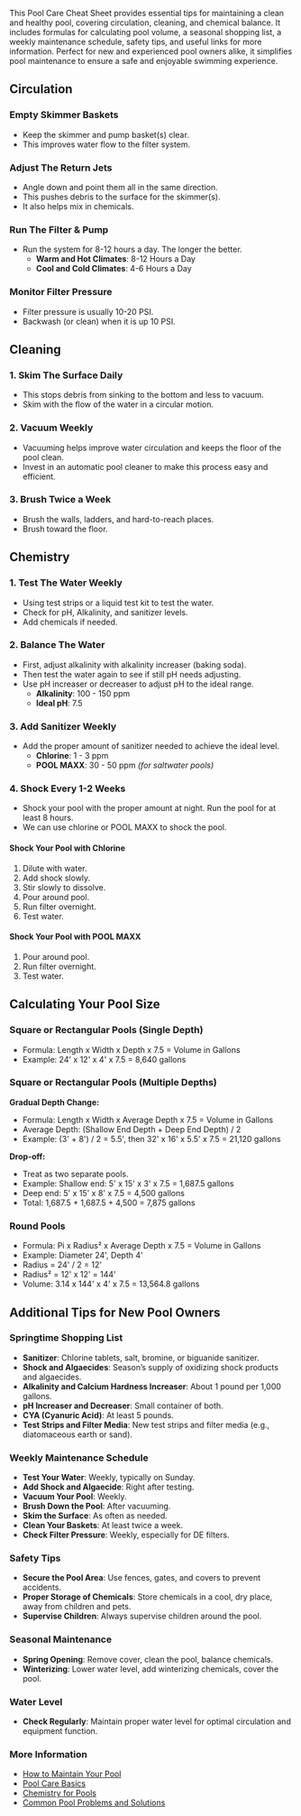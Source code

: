 This Pool Care Cheat Sheet provides essential tips for maintaining a clean and healthy pool, covering circulation, cleaning, and chemical balance. It includes formulas for calculating pool volume, a seasonal shopping list, a weekly maintenance schedule, safety tips, and useful links for more information. Perfect for new and experienced pool owners alike, it simplifies pool maintenance to ensure a safe and enjoyable swimming experience.

## Circulation

### Empty Skimmer Baskets
- Keep the skimmer and pump basket(s) clear.
- This improves water flow to the filter system.

### Adjust The Return Jets
- Angle down and point them all in the same direction.
- This pushes debris to the surface for the skimmer(s).
- It also helps mix in chemicals.

### Run The Filter & Pump
- Run the system for 8-12 hours a day. The longer the better.
  - **Warm and Hot Climates**: 8-12 Hours a Day
  - **Cool and Cold Climates**: 4-6 Hours a Day

### Monitor Filter Pressure
- Filter pressure is usually 10-20 PSI.
- Backwash (or clean) when it is up 10 PSI.

## Cleaning

### 1. Skim The Surface Daily
- This stops debris from sinking to the bottom and less to vacuum.
- Skim with the flow of the water in a circular motion.

### 2. Vacuum Weekly
- Vacuuming helps improve water circulation and keeps the floor of the pool clean.
- Invest in an automatic pool cleaner to make this process easy and efficient.

### 3. Brush Twice a Week
- Brush the walls, ladders, and hard-to-reach places.
- Brush toward the floor.

## Chemistry

### 1. Test The Water Weekly
- Using test strips or a liquid test kit to test the water.
- Check for pH, Alkalinity, and sanitizer levels.
- Add chemicals if needed.

### 2. Balance The Water
- First, adjust alkalinity with alkalinity increaser (baking soda).
- Then test the water again to see if still pH needs adjusting.
- Use pH increaser or decreaser to adjust pH to the ideal range.
  - **Alkalinity**: 100 - 150 ppm
  - **Ideal pH**: 7.5

### 3. Add Sanitizer Weekly
- Add the proper amount of sanitizer needed to achieve the ideal level.
  - **Chlorine**: 1 - 3 ppm
  - **POOL MAXX**: 30 - 50 ppm *(for saltwater pools)*

### 4. Shock Every 1-2 Weeks
- Shock your pool with the proper amount at night. Run the pool for at least 8 hours.
- We can use chlorine or POOL MAXX to shock the pool.

#### Shock Your Pool with Chlorine
1. Dilute with water.
2. Add shock slowly.
3. Stir slowly to dissolve.
4. Pour around pool.
5. Run filter overnight.
6. Test water.

#### Shock Your Pool with POOL MAXX
1. Pour around pool.
2. Run filter overnight.
3. Test water.


## Calculating Your Pool Size
### Square or Rectangular Pools (Single Depth)
- Formula: Length x Width x Depth x 7.5 = Volume in Gallons
- Example: 24' x 12' x 4' x 7.5 = 8,640 gallons

### Square or Rectangular Pools (Multiple Depths)
**Gradual Depth Change:**
- Formula: Length x Width x Average Depth x 7.5 = Volume in Gallons
- Average Depth: (Shallow End Depth + Deep End Depth) / 2
- Example: (3' + 8') / 2 = 5.5', then 32' x 16' x 5.5' x 7.5 = 21,120 gallons

**Drop-off:**
- Treat as two separate pools.
- Example: Shallow end: 5' x 15' x 3' x 7.5 = 1,687.5 gallons
- Deep end: 5' x 15' x 8' x 7.5 = 4,500 gallons
- Total: 1,687.5 + 1,687.5 + 4,500 = 7,875 gallons

### Round Pools
- Formula: Pi x Radius² x Average Depth x 7.5 = Volume in Gallons
- Example: Diameter 24', Depth 4'
- Radius = 24' / 2 = 12'
- Radius² = 12' x 12' = 144'
- Volume: 3.14 x 144' x 4' x 7.5 = 13,564.8 gallons

## Additional Tips for New Pool Owners
### Springtime Shopping List
- **Sanitizer**: Chlorine tablets, salt, bromine, or biguanide sanitizer.
- **Shock and Algaecides**: Season’s supply of oxidizing shock products and algaecides.
- **Alkalinity and Calcium Hardness Increaser**: About 1 pound per 1,000 gallons.
- **pH Increaser and Decreaser**: Small container of both.
- **CYA (Cyanuric Acid)**: At least 5 pounds.
- **Test Strips and Filter Media**: New test strips and filter media (e.g., diatomaceous earth or sand).

### Weekly Maintenance Schedule
- **Test Your Water**: Weekly, typically on Sunday.
- **Add Shock and Algaecide**: Right after testing.
- **Vacuum Your Pool**: Weekly.
- **Brush Down the Pool**: After vacuuming.
- **Skim the Surface**: As often as needed.
- **Clean Your Baskets**: At least twice a week.
- **Check Filter Pressure**: Weekly, especially for DE filters.

### Safety Tips
- **Secure the Pool Area**: Use fences, gates, and covers to prevent accidents.
- **Proper Storage of Chemicals**: Store chemicals in a cool, dry place, away from children and pets.
- **Supervise Children**: Always supervise children around the pool.

### Seasonal Maintenance
- **Spring Opening**: Remove cover, clean the pool, balance chemicals.
- **Winterizing**: Lower water level, add winterizing chemicals, cover the pool.

### Water Level
- **Check Regularly**: Maintain proper water level for optimal circulation and equipment function.

### More Information
- [How to Maintain Your Pool](https://www.swimmingpool.com/maintenance/)
- [Pool Care Basics](https://www.swimuniversity.com/pool-maintenance/)
- [Chemistry for Pools](https://www.poolcalculator.com/)
- [Common Pool Problems and Solutions](https://www.troublefreepool.com/)
